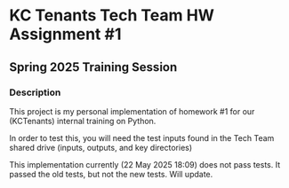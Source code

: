 # KC Tenants Tech Team HW Assignment #1
## Spring 2025 Training Session

### Description
This project is my personal implementation of homework #1 for our (KCTenants) internal training on Python.

In order to test this, you will need the test inputs found in the Tech Team shared drive (inputs, outputs, and key directories)

This implementation currently (22 May 2025 18:09) does not pass tests. It passed the old tests, but not the new tests. Will update.
